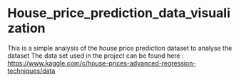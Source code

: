 # House_price_prediction_data_visualization
This is a simple analysis of the house price prediction dataset to analyse the dataset
The data set used in the project can be found here :  https://www.kaggle.com/c/house-prices-advanced-regression-techniques/data
